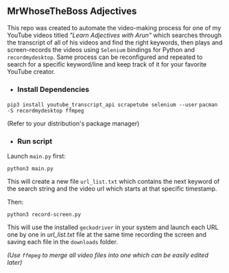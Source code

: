﻿## MrWhoseTheBoss Adjectives
This repo was created to automate the video-making process for one of my YouTube videos titled *"Learn Adjectives with Arun"* which searches through the transcript of all of his videos and find the right keywords, then plays and screen-records the videos using ``Selenium`` bindings for Python and ``recordmydesktop``.
Same process can be reconfigured and repeated to search for a specific keyword/line and keep track of it for your favorite YouTube creator.

 - ### Install Dependencies
 `pip3 install youtube_transcript_api scrapetube selenium --user`
 `pacman -S recordmydesktop ffmpeg`
	
(Refer to your distribution's package manager)

 - ### Run script
Launch ``main.py`` first:

    python3 main.py
  This will create a new file ``url_list.txt`` which contains the next keyword of the search string and the video url which starts at that specific timestamp.
  
  Then:
  

    python3 record-screen.py

  This will use the installed `geckodriver` in your system and launch each URL one by one in *url_list.txt* file at the same time recording the screen and saving each file in the `downloads` folder.
  
*(Use `ffmpeg` to merge all video files into one which can be easily edited later)*
    

 

